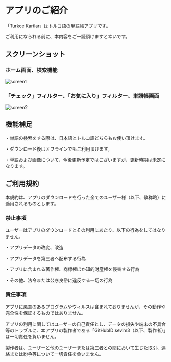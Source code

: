 # アプリのご紹介

「Turkce Kartlar」はトルコ語の単語帳アプリです。

ご利用になられる前に、本内容をご一読頂けますと幸いです。

## スクリーンショット

### ホーム画面、検索機能
![screen1](https://github.com/user-attachments/assets/fcec0e63-33be-4cab-9916-91bf5b336e5d)


### 「チェック」フィルター、「お気に入り」フィルター、単語帳画面
![screen2](https://github.com/user-attachments/assets/5f16f03d-c94e-4d9f-8685-74f66e46dbf8)

## 機能補足

・単語の検索をする際は、日本語とトルコ語どちらもお使い頂けます。

・ダウンロード後はオフラインでもご利用頂けます。

・単語および画像について、今後更新予定ではございますが、更新時期は未定になります。

## ご利用規約

本規約は、アプリのダウンロードを行った全てのユーザー様（以下、敬称略）に適用されるものとします。

### 禁止事項

ユーザーはアプリのダウンロードとその利用にあたり、以下の行為をしてはなりません。

・アプリデータの改変、改造

・アプリデータを第三者へ配布する行為

・アプリに含まれる著作権、商標権ほか知的財産権を侵害する行為

・その他、法令または公序良俗に違反する一切の行為

### 責任事項

アプリに悪意のあるプログラムやウィルスは含まれておりませんが、その動作や完全性を保証するものではありません。

アプリの利用に関してはユーザーの自己責任とし、データの損失や端末の不具合等のトラブルに、本アプリの製作者である「GitHubID:sevim3（以下、製作者）」は一切責任を負いません。

製作者は、ユーザーと他のユーザーまたは第三者との間において生じた取引、連絡または紛争等について一切責任を負いません。
